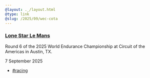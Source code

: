 ```yaml
---
@layout: ._/layout.html
@type: link
@slug: /2025/09/wec-cota
---
```

### [Lone Star Le Mans](https://www.youtube.com/watch?v=en3VGUWKaYI)

Round 6 of the 2025 World Endurance Championship at Circuit of the Americas in
Austin, TX.

<!-- @include ._/youtube.html @id: en3VGUWKaYI -->

<time>7 September 2025</time>
- [#racing](/topics/racing)
